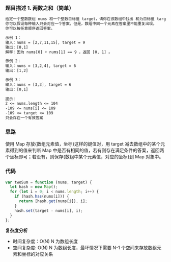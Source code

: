 ### 题目描述 1. 两数之和（简单）

```txt
给定一个整数数组 nums 和一个整数目标值 target，请你在该数组中找出 和为目标值 target  的那 两个 整数，并返回它们的数组下标。
你可以假设每种输入只会对应一个答案。但是，数组中同一个元素在答案里不能重复出现。
你可以按任意顺序返回答案。

示例 1：
输入：nums = [2,7,11,15], target = 9
输出：[0,1]
解释：因为 nums[0] + nums[1] == 9 ，返回 [0, 1] 。

示例 2：
输入：nums = [3,2,4], target = 6
输出：[1,2]

示例 3：
输入：nums = [3,3], target = 6
输出：[0,1]
 
提示：
2 <= nums.length <= 104
-109 <= nums[i] <= 109
-109 <= target <= 109
只会存在一个有效答案
```

### 思路

使用 Map 存放{数组元素值，坐标}这样的键值对，用 target 减去数组中的某个元素得到的值来判断 Map 中是否有相同的值，若有则存在满足条件的答案，返回两个坐标即可；若没有，则保存{数组中某个元素值，对应的坐标}到 Map 对象中。

### 代码

```javascript
var twoSum = function (nums, target) {
  let hash = new Map();
  for (let i = 0; i < nums.length; i++) {
    if (hash.has(nums[i])) {
      return [hash.get(nums[i]), i];
    }
    hash.set(target - nums[i], i);
  }
};
```

**复杂度分析**

- 时间复杂度：O(N) N 为数组长度
- 空间复杂度: O(N) N 为数组长度，最坏情况下需要 N-1 个空间来存放数组元素和坐标的对应关系
